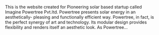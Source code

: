 This is the website created for Pioneering solar based startup called Imagine Powertree Pvt.ltd. Powertree presents solar energy in an aesthetically- pleasing and functionally efficient way. Powertree, in fact, is the perfect synergy of art and technology. Its modular design provides flexibility and renders itself an aesthetic look. As Powertree…